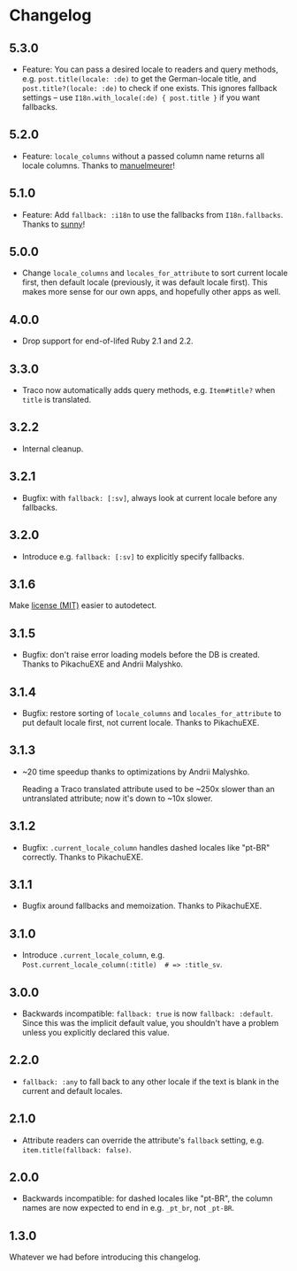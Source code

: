 # Changelog

## 5.3.0

* Feature: You can pass a desired locale to readers and query methods, e.g. `post.title(locale: :de)` to get the German-locale title, and `post.title?(locale: :de)` to check if one exists. This ignores fallback settings – use `I18n.with_locale(:de) { post.title }` if you want fallbacks.

## 5.2.0

* Feature: `locale_columns` without a passed column name returns all locale columns. Thanks to [manuelmeurer](https://github.com/manuelmeurer)!

## 5.1.0

* Feature: Add `fallback: :i18n` to use the fallbacks from `I18n.fallbacks`. Thanks to [sunny](https://github.com/sunny)!

## 5.0.0

* Change `locale_columns` and `locales_for_attribute` to sort current locale first, then default locale (previously, it was default locale first). This makes more sense for our own apps, and hopefully other apps as well.

## 4.0.0

* Drop support for end-of-lifed Ruby 2.1 and 2.2.

## 3.3.0

* Traco now automatically adds query methods, e.g. `Item#title?` when `title` is translated.

## 3.2.2

* Internal cleanup.

## 3.2.1

* Bugfix: with `fallback: [:sv]`, always look at current locale before any fallbacks.

## 3.2.0

* Introduce e.g. `fallback: [:sv]` to explicitly specify fallbacks.

## 3.1.6

Make [license (MIT)](LICENSE.txt) easier to autodetect.

## 3.1.5

* Bugfix: don't raise error loading models before the DB is created. Thanks to PikachuEXE and Andrii Malyshko.

## 3.1.4

* Bugfix: restore sorting of `locale_columns` and `locales_for_attribute` to put default locale first, not current locale. Thanks to PikachuEXE.

## 3.1.3

 * ~20 time speedup thanks to optimizations by Andrii Malyshko.

   Reading a Traco translated attribute used to be ~250x slower than an untranslated attribute; now it's down to ~10x slower.

## 3.1.2

* Bugfix: `.current_locale_column` handles dashed locales like "pt-BR" correctly. Thanks to PikachuEXE.

## 3.1.1

* Bugfix around fallbacks and memoization. Thanks to PikachuEXE.

## 3.1.0

* Introduce `.current_locale_column`, e.g. `Post.current_locale_column(:title)  # => :title_sv`.

## 3.0.0

* Backwards incompatible: `fallback: true` is now `fallback: :default`. Since this was the implicit default value, you shouldn't have a problem unless you explicitly declared this value.

## 2.2.0

* `fallback: :any` to fall back to any other locale if the text is blank in the current and default locales.

## 2.1.0

* Attribute readers can override the attribute's `fallback` setting, e.g. `item.title(fallback: false)`.

## 2.0.0

* Backwards incompatible: for dashed locales like "pt-BR", the column names are now expected to end in e.g. `_pt_br`, not `_pt-BR`.

## 1.3.0

Whatever we had before introducing this changelog.
